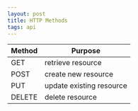 ```yaml
---
layout: post
title: HTTP Methods
tags: api
---
```


| Method | Purpose                  |
| ------ | ------------------------ |
| GET    | retrieve resource        |
| POST   | create new resource      |
| PUT    | update existing resource |
| DELETE | delete resource          |
